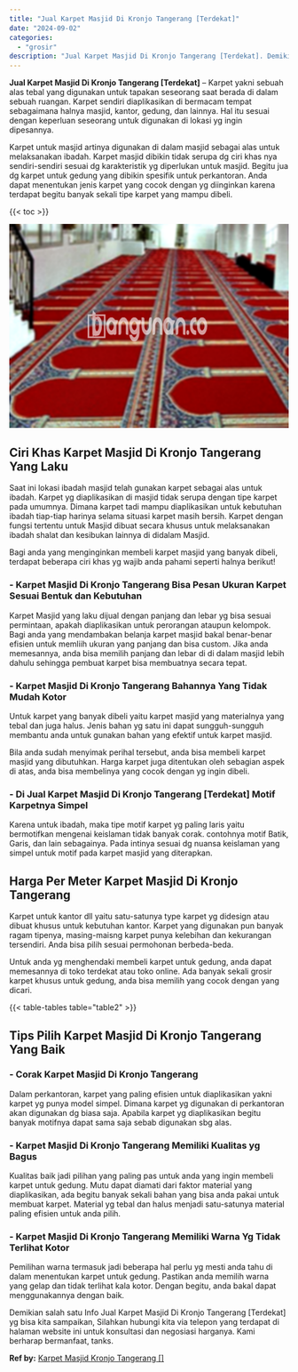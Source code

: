 ```yaml
---
title: "Jual Karpet Masjid Di Kronjo Tangerang [Terdekat]"
date: "2024-09-02"
categories: 
  - "grosir"
description: "Jual Karpet Masjid Di Kronjo Tangerang [Terdekat]. Demikian salah satu Info Jual Karpet Masjid Di Kronjo Tangerang [Terdekat] yg bisa kita sampaikan, Silah..."
---
```


**Jual Karpet Masjid Di Kronjo Tangerang \[Terdekat\]** – Karpet yakni sebuah alas tebal yang digunakan untuk tapakan seseorang saat berada di dalam sebuah ruangan. Karpet sendiri diaplikasikan di bermacam tempat sebagaimana halnya masjid, kantor, gedung, dan lainnya. Hal itu sesuai dengan keperluan seseorang untuk digunakan di lokasi yg ingin dipesannya.

Karpet untuk masjid artinya digunakan di dalam masjid sebagai alas untuk melaksanakan ibadah. Karpet masjid dibikin tidak serupa dg ciri khas nya sendiri-sendiri sesuai dg karakteristik yg diperlukan untuk masjid. Begitu jua dg karpet untuk gedung yang dibikin spesifik untuk perkantoran. Anda dapat menentukan jenis karpet yang cocok dengan yg diinginkan karena terdapat begitu banyak sekali tipe karpet yang mampu dibeli.

{{< toc >}}

![Jual Karpet Masjid Di Kronjo Tangerang [Terdekat]](/images/grosir-karpet-murah-75.png)

## Ciri Khas Karpet Masjid Di Kronjo Tangerang Yang Laku

Saat ini lokasi ibadah masjid telah gunakan karpet sebagai alas untuk ibadah. Karpet yg diaplikasikan di masjid tidak serupa dengan tipe karpet pada umumnya. Dimana karpet tadi mampu diaplikasikan untuk kebutuhan ibadah tiap-tiap harinya selama situasi karpet masih bersih. Karpet dengan fungsi tertentu untuk Masjid dibuat secara khusus untuk melaksanakan ibadah shalat dan kesibukan lainnya di didalam Masjid.

Bagi anda yang menginginkan membeli karpet masjid yang banyak dibeli, terdapat beberapa ciri khas yg wajib anda pahami seperti halnya berikut!

### \- Karpet Masjid Di Kronjo Tangerang Bisa Pesan Ukuran Karpet Sesuai Bentuk dan Kebutuhan

Karpet Masjid yang laku dijual dengan panjang dan lebar yg bisa sesuai permintaan, apakah diaplikasikan untuk perorangan ataupun kelompok. Bagi anda yang mendambakan belanja karpet masjid bakal benar-benar efisien untuk memliih ukuran yang panjang dan bisa custom. Jika anda memesannya, anda bisa memilih panjang dan lebar di di dalam masjid lebih dahulu sehingga pembuat karpet bisa membuatnya secara tepat.

### \- Karpet Masjid Di Kronjo Tangerang Bahannya Yang Tidak Mudah Kotor

Untuk karpet yang banyak dibeli yaitu karpet masjid yang materialnya yang tebal dan juga halus. Jenis bahan yg satu ini dapat sungguh-sungguh membantu anda untuk gunakan bahan yang efektif untuk karpet masjid.

Bila anda sudah menyimak perihal tersebut, anda bisa membeli karpet masjid yang dibutuhkan. Harga karpet juga ditentukan oleh sebagian aspek di atas, anda bisa membelinya yang cocok dengan yg ingin dibeli.

### \- Di Jual Karpet Masjid Di Kronjo Tangerang \[Terdekat\] Motif Karpetnya Simpel

Karena untuk ibadah, maka tipe motif karpet yg paling laris yaitu bermotifkan mengenai keislaman tidak banyak corak. contohnya motif Batik, Garis, dan lain sebagainya. Pada intinya sesuai dg nuansa keislaman yang simpel untuk motif pada karpet masjid yang diterapkan.

## Harga Per Meter Karpet Masjid Di Kronjo Tangerang

Karpet untuk kantor dll yaitu satu-satunya type karpet yg didesign atau dibuat khusus untuk kebutuhan kantor. Karpet yang digunakan pun banyak ragam tipenya, masing-maisng karpet punya kelebihan dan kekurangan tersendiri. Anda bisa pilih sesuai permohonan berbeda-beda.

Untuk anda yg menghendaki membeli karpet untuk gedung, anda dapat memesannya di toko terdekat atau toko online. Ada banyak sekali grosir karpet khusus untuk gedung, anda bisa memilih yang cocok dengan yang dicari.

{{< table-tables table="table2" >}}

## Tips Pilih Karpet Masjid Di Kronjo Tangerang Yang Baik

### \- Corak Karpet Masjid Di Kronjo Tangerang

Dalam perkantoran, karpet yang paling efisien untuk diaplikasikan yakni karpet yg punya model simpel. Dimana karpet yg digunakan di perkantoran akan digunakan dg biasa saja. Apabila karpet yg diaplikasikan begitu banyak motifnya dapat sama saja sebab digunakan sbg alas.

### \- Karpet Masjid Di Kronjo Tangerang Memiliki Kualitas yg Bagus

Kualitas baik jadi pilihan yang paling pas untuk anda yang ingin membeli karpet untuk gedung. Mutu dapat diamati dari faktor material yang diaplikasikan, ada begitu banyak sekali bahan yang bisa anda pakai untuk membuat karpet. Material yg tebal dan halus menjadi satu-satunya material paling efisien untuk anda pilih.

### \- Karpet Masjid Di Kronjo Tangerang Memiliki Warna Yg Tidak Terlihat Kotor

Pemilihan warna termasuk jadi beberapa hal perlu yg mesti anda tahu di dalam menentukan karpet untuk gedung. Pastikan anda memilih warna yang gelap dan tidak terlihat kala kotor. Dengan begitu, anda bakal dapat menggunakannya dengan baik.

Demikian salah satu Info Jual Karpet Masjid Di Kronjo Tangerang \[Terdekat\] yg bisa kita sampaikan, Silahkan hubungi kita via telepon yang terdapat di halaman website ini untuk konsultasi dan negosiasi harganya. Kami berharap bermanfaat, tanks.

**Ref by:**  [Karpet Masjid Kronjo Tangerang []](https://id.wikipedia.org/wiki/Karpet)
